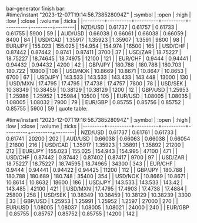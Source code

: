  bar-generator finish bar:  
#time/instant "2023-12-07T19:14:56.738528094Z" 
| :symbol |    :open |    :high |     :low |   :close | :volume | :ticks |
|---------+----------+----------+----------+----------+---------+--------|
| NZD/USD |  0.61737 |  0.61757 |  0.61733 |  0.61755 |    5900 |     59 |
| AUD/USD |  0.66038 |  0.66061 |  0.66038 |  0.66059 |    8400 |     84 |
| USD/CAD |  1.35917 |  1.35923 |  1.35907 |   1.3591 |    9800 |     98 |
| EUR/JPY |  155.023 |  155.025 |  154.954 |  154.974 |   16500 |    165 |
| USD/CHF |  0.87442 |  0.87442 |   0.8741 |  0.87411 |    3700 |     37 |
| USD/ZAR | 18.75227 | 18.75227 | 18.74645 | 18.74975 |   12100 |    121 |
| EUR/CHF |   0.9444 |  0.94441 |  0.94432 |  0.94432 |    4200 |     42 |
| GBP/JPY |  180.788 |  180.788 |  180.703 |  180.722 |   10800 |    108 |
| USD/NOK |  10.8669 |  10.8671 |  10.8647 |  10.8653 |    6700 |     67 |
| USD/JPY |  143.533 |  143.533 |  143.433 |  143.448 |   13000 |    130 |
| USD/MXN |  17.4795 |  17.4795 |  17.4738 |  17.4757 |    7800 |     78 |
| USD/SEK | 10.38349 | 10.38459 | 10.38129 | 10.38129 |    1200 |     12 |
| GBP/USD |  1.25953 |  1.25986 |  1.25952 |  1.25984 |   10500 |    105 |
| EUR/USD |  1.08005 |  1.08035 |  1.08005 |  1.08032 |    7900 |     79 |
| EUR/GBP |  0.85755 |  0.85756 |  0.85752 |  0.85755 |    5900 |     59 |
quote table:

 
 #time/instant "2023-12-07T19:16:56.738528094Z" 
 | :symbol |    :open |    :high |     :low |   :close | :volume | :ticks |
|---------+----------+----------+----------+----------+---------+--------|
| NZD/USD |  0.61737 |  0.61761 |  0.61733 |  0.61741 |   20200 |    202 |
| AUD/USD |  0.66038 |  0.66063 |  0.66038 |  0.66054 |   21600 |    216 |
| USD/CAD |  1.35917 |  1.35923 |  1.35891 |  1.35892 |   21200 |    212 |
| EUR/JPY |  155.023 |  155.025 |  154.943 |  154.995 |   47100 |    471 |
| USD/CHF |  0.87442 |  0.87442 |  0.87402 |  0.87417 |    9700 |     97 |
| USD/ZAR | 18.75227 | 18.75227 | 18.74595 | 18.74965 |   34300 |    343 |
| EUR/CHF |   0.9444 |  0.94441 |  0.94422 |  0.94425 |   11200 |    112 |
| GBP/JPY |  180.788 |  180.788 |  180.689 |  180.748 |   35400 |    354 |
| USD/NOK |  10.8669 |  10.8671 |  10.8614 |  10.8632 |   18600 |    186 |
| USD/JPY |  143.533 |  143.533 |   143.42 |  143.485 |   42100 |    421 |
| USD/MXN |  17.4795 |  17.4903 |  17.4738 |  17.4884 |   25800 |    258 |
| USD/SEK | 10.38349 | 10.38459 | 10.38129 | 10.38239 |    3300 |     33 |
| GBP/USD |  1.25953 |  1.25991 |  1.25952 |   1.2597 |   27000 |    270 |
| EUR/USD |  1.08005 |  1.08037 |  1.08005 |  1.08021 |   24000 |    240 |
| EUR/GBP |  0.85755 |  0.85757 |  0.85752 |  0.85755 |   14200 |    142 |
